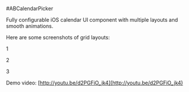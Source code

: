 #ABCalendarPicker

Fully configurable iOS calendar UI component with multiple layouts and smooth animations.

Here are some screenshots of grid layouts:

1

2

3

Demo video: [http://youtu.be/d2PGFiO_jk4](http://youtu.be/d2PGFiO_jk4)